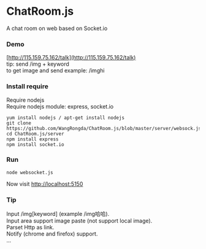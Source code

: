 ChatRoom.js
===========
A chat room on web based on Socket.io

### Demo ###
[http://115.159.75.162/talk](http://115.159.75.162/talk) <br />
tip: send /img + keyword <br /> to get image and send
example: /imghi

### Install require ###
Require nodejs  <br />
Require nodejs module: express, socket.io

	yum install nodejs / apt-get install nodejs
	git clone https://github.com/WangRongda/ChatRoom.js/blob/master/server/websock.js
	cd ChatRoom.js/server
	npm install express
	npm install socket.io

### Run ###

	node websocket.js

Now visit [http://localhost:5150](http://localhost:5150)

### Tip ###
Input /img[keyword] (example /img哈哈). <br>
Input area support image paste (not support local image). <br>
Parset Http as link.<br>
Notify (chrome and firefox) support. <br>
...

